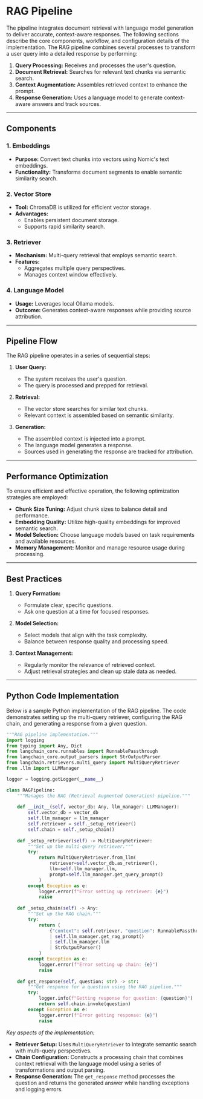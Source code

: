 # RAG Pipeline

The pipeline integrates document retrieval with language model generation to deliver accurate, context-aware responses. The following sections describe the core components, workflow, and configuration details of the implementation. The RAG pipeline combines several processes to transform a user query into a detailed response by performing:

1. **Query Processing:** Receives and processes the user's question.
2. **Document Retrieval:** Searches for relevant text chunks via semantic search.
3. **Context Augmentation:** Assembles retrieved context to enhance the prompt.
4. **Response Generation:** Uses a language model to generate context-aware answers and track sources.

---

## Components

### 1. Embeddings

- **Purpose:** Convert text chunks into vectors using Nomic's text embeddings.
- **Functionality:** Transforms document segments to enable semantic similarity search.
  
### 2. Vector Store

- **Tool:** ChromaDB is utilized for efficient vector storage.
- **Advantages:**
  - Enables persistent document storage.
  - Supports rapid similarity search.

### 3. Retriever

- **Mechanism:** Multi-query retrieval that employs semantic search.
- **Features:**
  - Aggregates multiple query perspectives.
  - Manages context window effectively.

### 4. Language Model

- **Usage:** Leverages local Ollama models.
- **Outcome:** Generates context-aware responses while providing source attribution.

---

## Pipeline Flow

The RAG pipeline operates in a series of sequential steps:

1. **User Query:**
   - The system receives the user's question.
   - The query is processed and prepped for retrieval.

2. **Retrieval:**
   - The vector store searches for similar text chunks.
   - Relevant context is assembled based on semantic similarity.

3. **Generation:**
   - The assembled context is injected into a prompt.
   - The language model generates a response.
   - Sources used in generating the response are tracked for attribution.

---

## Performance Optimization

To ensure efficient and effective operation, the following optimization strategies are employed:

- **Chunk Size Tuning:** Adjust chunk sizes to balance detail and performance.
- **Embedding Quality:** Utilize high-quality embeddings for improved semantic search.
- **Model Selection:** Choose language models based on task requirements and available resources.
- **Memory Management:** Monitor and manage resource usage during processing.

---

## Best Practices

1. **Query Formation:**
   - Formulate clear, specific questions.
   - Ask one question at a time for focused responses.

2. **Model Selection:**
   - Select models that align with the task complexity.
   - Balance between response quality and processing speed.

3. **Context Management:**
   - Regularly monitor the relevance of retrieved context.
   - Adjust retrieval strategies and clean up stale data as needed.

---

## Python Code Implementation

Below is a sample Python implementation of the RAG pipeline. The code demonstrates setting up the multi-query retriever, configuring the RAG chain, and generating a response from a given question.

```python
"""RAG pipeline implementation."""
import logging
from typing import Any, Dict
from langchain_core.runnables import RunnablePassthrough
from langchain_core.output_parsers import StrOutputParser
from langchain.retrievers.multi_query import MultiQueryRetriever
from .llm import LLMManager

logger = logging.getLogger(__name__)

class RAGPipeline:
    """Manages the RAG (Retrieval Augmented Generation) pipeline."""
    
    def __init__(self, vector_db: Any, llm_manager: LLMManager):
        self.vector_db = vector_db
        self.llm_manager = llm_manager
        self.retriever = self._setup_retriever()
        self.chain = self._setup_chain()
    
    def _setup_retriever(self) -> MultiQueryRetriever:
        """Set up the multi-query retriever."""
        try:
            return MultiQueryRetriever.from_llm(
                retriever=self.vector_db.as_retriever(),
                llm=self.llm_manager.llm,
                prompt=self.llm_manager.get_query_prompt()
            )
        except Exception as e:
            logger.error(f"Error setting up retriever: {e}")
            raise
    
    def _setup_chain(self) -> Any:
        """Set up the RAG chain."""
        try:
            return (
                {"context": self.retriever, "question": RunnablePassthrough()}
                | self.llm_manager.get_rag_prompt()
                | self.llm_manager.llm
                | StrOutputParser()
            )
        except Exception as e:
            logger.error(f"Error setting up chain: {e}")
            raise
    
    def get_response(self, question: str) -> str:
        """Get response for a question using the RAG pipeline."""
        try:
            logger.info(f"Getting response for question: {question}")
            return self.chain.invoke(question)
        except Exception as e:
            logger.error(f"Error getting response: {e}")
            raise
```

*Key aspects of the implementation:*

- **Retriever Setup:** Uses `MultiQueryRetriever` to integrate semantic search with multi-query perspectives.
- **Chain Configuration:** Constructs a processing chain that combines context retrieval with the language model using a series of transformations and output parsing.
- **Response Generation:** The `get_response` method processes the question and returns the generated answer while handling exceptions and logging errors.
